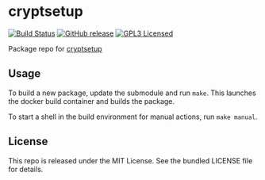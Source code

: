 cryptsetup
==========

[![Build Status](https://img.shields.io/circleci/project/amylum/cryptsetup/master.svg)](https://circleci.com/gh/amylum/cryptsetup)
[![GitHub release](https://img.shields.io/github/release/amylum/cryptsetup.svg)](https://github.com/amylum/cryptsetup/releases)
[![GPL3 Licensed](http://img.shields.io/badge/license-GPL3-green.svg)](https://tldrlegal.com/license/gnu-general-public-license-v3-(gpl-3))

Package repo for [cryptsetup](https://gitlab.com/cryptsetup/cryptsetup/)

## Usage

To build a new package, update the submodule and run `make`. This launches the docker build container and builds the package.

To start a shell in the build environment for manual actions, run `make manual`.

## License

This repo is released under the MIT License. See the bundled LICENSE file for details.

